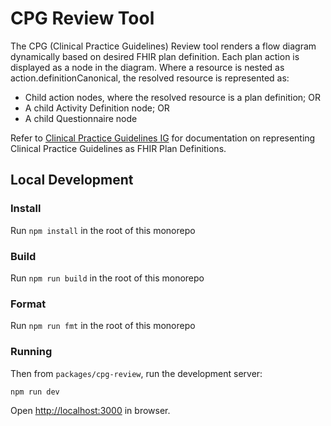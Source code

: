 # CPG Review Tool

The CPG (Clinical Practice Guidelines) Review tool renders a flow diagram dynamically based on desired FHIR plan definition. Each plan action is displayed as a node in the diagram. Where a resource is nested as action.definitionCanonical, the resolved resource is represented as:

- Child action nodes, where the resolved resource is a plan definition; OR
- A child Activity Definition node; OR
- A child Questionnaire node

Refer to [Clinical Practice Guidelines IG](https://hl7.org/fhir/uv/cpg/STU2/index.html) for documentation on representing Clinical Practice Guidelines as FHIR Plan Definitions.

## Local Development

### Install

Run `npm install` in the root of this monorepo

### Build

Run `npm run build` in the root of this monorepo

### Format

Run `npm run fmt` in the root of this monorepo

### Running

Then from `packages/cpg-review`, run the development server:

```
npm run dev
```

Open [http://localhost:3000](http://localhost:3000) in browser.
